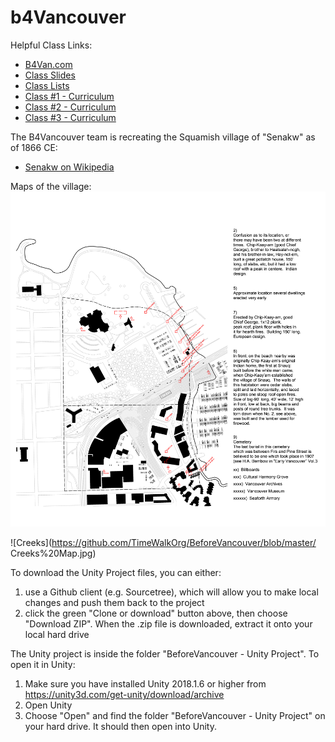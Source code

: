 # b4Vancouver

Helpful Class Links:
* [B4Van.com](https://b4van.com/)
* [Class Slides](https://docs.google.com/presentation/d/1VJWI3uYCIq5rA10_GQAQt7BhECVzBpARzos-ccIfKxY/edit?usp=sharing)
* [Class Lists](https://docs.google.com/spreadsheets/d/12r-mLX0GRnHWKrvgyK82KvFKT3QKRrJXg6Zz6SLzxKE/edit#gid=130635240)
* [Class #1 - Curriculum](https://docs.google.com/document/d/15mRaz1rRTDv9DvKjN7kZxqbE_VucmmTmRQneLJxBOSU/edit)
* [Class #2 - Curriculum](https://docs.google.com/document/d/1ifdytfytvAbIKVy5w0V2I9iR318rYQVAyXdDgtU0l7Y/edit)
* [Class #3 - Curriculum](https://docs.google.com/document/d/1Wc9SF6eIj6mXEyXgdCsH9IvNICM47Hvt82Zvieot-OY/edit)

The B4Vancouver team is recreating the Squamish village of "Senakw" as of 1866 CE:
* [Senakw on Wikipedia](https://en.wikipedia.org/wiki/Senakw)

Maps of the village:
![Map](https://github.com/TimeWalkOrg/BeforeVancouver/blob/master/Sun'ahk%20Map.jpg)

![Creeks](https://github.com/TimeWalkOrg/BeforeVancouver/blob/master/
Creeks%20Map.jpg)

To download the Unity Project files, you can either:
1. use a Github client (e.g. Sourcetree), which will allow you to make local changes and push them back to the project
2. click the green "Clone or download" button above, then choose "Download ZIP".  When the .zip file is downloaded, extract it onto your local hard drive

The Unity project is inside the folder "BeforeVancouver - Unity Project".  To open it in Unity:
1. Make sure you have installed Unity 2018.1.6 or higher from https://unity3d.com/get-unity/download/archive
2. Open Unity
3. Choose "Open" and find the folder "BeforeVancouver - Unity Project" on your hard drive.  It should then open into Unity.
